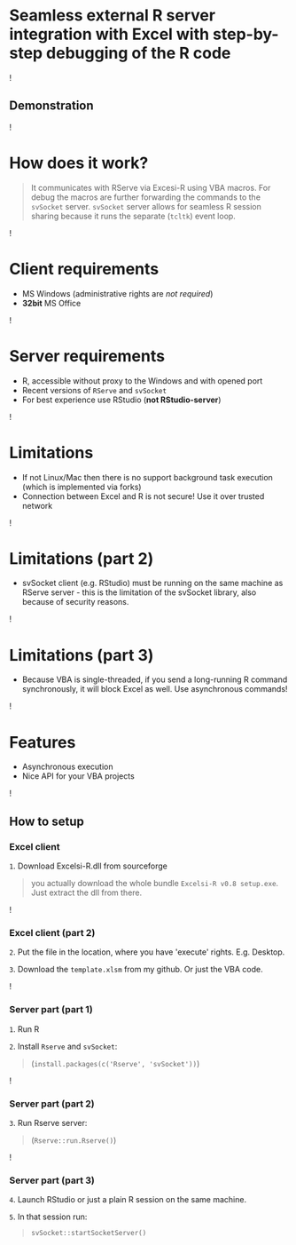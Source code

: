 Seamless external R server integration with Excel with step-by-step debugging of the R code
===========================================================================================


!

## Demonstration

!

# How does it work?

> It communicates with RServe via Excesi-R using VBA macros. For debug the macros are further forwarding the commands to the
> `svSocket` server. `svSocket` server allows for seamless R session sharing because it runs the separate (`tcltk`) event loop.

!

# Client requirements

* MS Windows (administrative rights are *not required*)
* **32bit** MS Office

!

# Server requirements

* R, accessible without proxy to the Windows and with opened port
* Recent versions of `RServe` and `svSocket`
* For best experience use RStudio (**not RStudio-server**)

!

# Limitations

* If not Linux/Mac then there is no support background task execution (which is implemented via forks)
* Connection between Excel and R is not secure! Use it over trusted network

!

# Limitations (part 2)

* svSocket client (e.g. RStudio) must be running on the same machine as RServe server - this is the limitation of the svSocket library, also because of security reasons.  

!

# Limitations (part 3)

* Because VBA is single-threaded, if you send a long-running R command synchronously, it will block Excel as well. Use asynchronous commands!

!

# Features

* Asynchronous execution
* Nice API for your VBA projects

!

## How to setup

### Excel client

`1`. Download Excelsi-R.dll from sourceforge 

> you actually download the whole bundle `Excelsi-R v0.8 setup.exe`. Just extract the dll from there.

!

### Excel client (part 2)

`2`. Put the file in the location, where you have 'execute' rights. E.g. Desktop.

`3`. Download the `template.xlsm` from my github. Or just the VBA code.

!

### Server part (part 1)

`1`. Run R

`2`. Install `Rserve` and `svSocket`:

> (`install.packages(c('Rserve', 'svSocket'))`)

!

### Server part (part 2)

`3`. Run Rserve server:

> (`Rserve::run.Rserve()`)

!

### Server part (part 3)

`4`. Launch RStudio or just a plain R session on the same machine.

`5`. In that session run:

> `svSocket::startSocketServer()`


